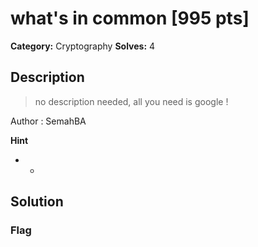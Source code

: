 # what's in common [995 pts]

**Category:** Cryptography
**Solves:** 4

## Description
>no description needed, all you need is google !

Author : SemahBA

**Hint**
* -

## Solution

### Flag

